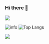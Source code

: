 ### Hi there 👋
![](https://visitor-badge.glitch.me/badge?page_id=we0091234.readme)

![info](https://github-readme-stats.vercel.app/api?username=we0091234&show_icons=true&count_private=true&hide=prs&theme=gotham)
![Top Langs](https://github-readme-stats.vercel.app/api/top-langs/?username=we0091234&layout=default&theme=gotham&hide=html&hide_border=true&card_width=330)

<a href="https://github.com/we0091234/Chinese_license_plate_detection_recognition">
  <img align="left" src="https://github-readme-stats.vercel.app/api/pin/?username=we0091234&repo=Chinese_license_plate_detection_recognition&theme=dracula" />
</a>
<!-- <a href="https://github.com/lonelygo/container_detection">
  <img align="right" src="https://github-readme-stats.vercel.app/api/pin/?username=lonelygo&repo=container_detection&theme=dracula" />
</a> -->


<!-- <a href="https://github.com/search?o=desc&q=author%3Awe0091234&s=committer-date&type=Commits">
  <img align="center" height = "167" src="https://github-readme-stats.vercel.app/api?username=we0091234&count_private=true&show_icons=true&theme=dark" />
</a>
<a href="https://github.com/koi2000?tab=repositories">
  <img align="center" height = "167" src="https://github-readme-stats.vercel.app/api/top-langs/?username=we0091234&count_private=true&layout=compact&theme=dark&hide=html,css" />
</a>
 -->
